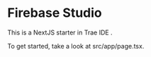 # Firebase Studio

This is a NextJS starter in Trae IDE .

To get started, take a look at src/app/page.tsx.
